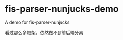 fis-parser-nunjucks-demo
========================

A demo for fis-parser-nunjucks

看过那么多框架，依然做不到前后端分离
